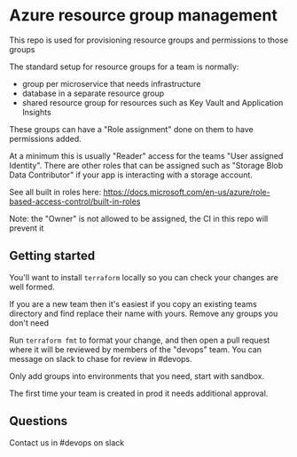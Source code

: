 # Azure resource group management

This repo is used for provisioning resource groups and permissions to those groups

The standard setup for resource groups for a team is normally:
* group per microservice that needs infrastructure
* database in a separate resource group
* shared resource group for resources such as Key Vault and Application Insights

These groups can have a "Role assignment" done on them to have permissions added.

At a minimum this is usually "Reader" access for the teams "User assigned Identity".
There are other roles that can be assigned such as "Storage Blob Data Contributor" if your app is interacting with a storage account.

See all built in roles here:
https://docs.microsoft.com/en-us/azure/role-based-access-control/built-in-roles

Note: the "Owner" is not allowed to be assigned, the CI in this repo will prevent it

## Getting started

You'll want to install `terraform` locally so you can check your changes are well formed.

If you are a new team then it's easiest if you copy an existing teams directory and find replace their name with yours.
Remove any groups you don't need

Run `terraform fmt` to format your change, and then open a pull request where it will be reviewed by members of the "devops" team.
You can message on slack to chase for review in #devops.

Only add groups into environments that you need, start with sandbox.

The first time your team is created in prod it needs additional approval.

## Questions

Contact us in #devops on slack